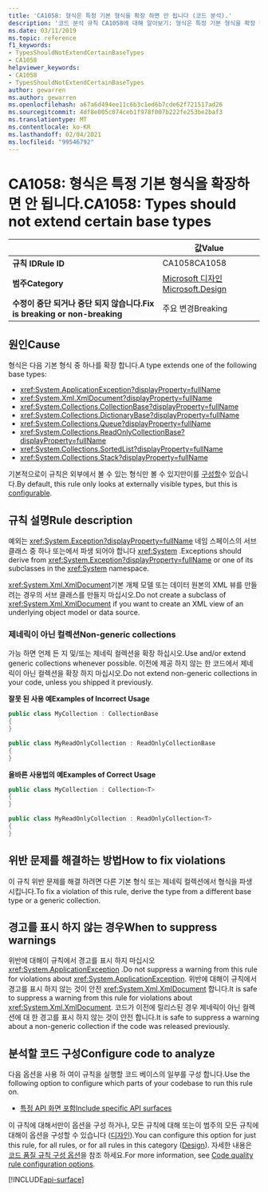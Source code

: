 ```yaml
---
title: 'CA1058: 형식은 특정 기본 형식을 확장 하면 안 됩니다 (코드 분석).'
description: '코드 분석 규칙 CA1058에 대해 알아보기: 형식은 특정 기본 형식을 확장 하면 안 됩니다.'
ms.date: 03/11/2019
ms.topic: reference
f1_keywords:
- TypesShouldNotExtendCertainBaseTypes
- CA1058
helpviewer_keywords:
- CA1058
- TypesShouldNotExtendCertainBaseTypes
author: gewarren
ms.author: gewarren
ms.openlocfilehash: a67a6d494ee11c6b3c1ed6b7cde62f721517ad26
ms.sourcegitcommit: 4df8e005c074ceb1f978f007b222fe253be2baf3
ms.translationtype: MT
ms.contentlocale: ko-KR
ms.lasthandoff: 02/04/2021
ms.locfileid: "99546792"
---
```

# <a name="ca1058-types-should-not-extend-certain-base-types"></a><span data-ttu-id="b3fcd-103">CA1058: 형식은 특정 기본 형식을 확장하면 안 됩니다.</span><span class="sxs-lookup"><span data-stu-id="b3fcd-103">CA1058: Types should not extend certain base types</span></span>

| | <span data-ttu-id="b3fcd-104">값</span><span class="sxs-lookup"><span data-stu-id="b3fcd-104">Value</span></span> |
|-|-|
| <span data-ttu-id="b3fcd-105">**규칙 ID**</span><span class="sxs-lookup"><span data-stu-id="b3fcd-105">**Rule ID**</span></span> |<span data-ttu-id="b3fcd-106">CA1058</span><span class="sxs-lookup"><span data-stu-id="b3fcd-106">CA1058</span></span>|
| <span data-ttu-id="b3fcd-107">**범주**</span><span class="sxs-lookup"><span data-stu-id="b3fcd-107">**Category**</span></span> |[<span data-ttu-id="b3fcd-108">Microsoft 디자인</span><span class="sxs-lookup"><span data-stu-id="b3fcd-108">Microsoft.Design</span></span>](design-warnings.md)|
| <span data-ttu-id="b3fcd-109">**수정이 중단 되거나 중단 되지 않습니다.**</span><span class="sxs-lookup"><span data-stu-id="b3fcd-109">**Fix is breaking or non-breaking**</span></span> |<span data-ttu-id="b3fcd-110">주요 변경</span><span class="sxs-lookup"><span data-stu-id="b3fcd-110">Breaking</span></span>|

## <a name="cause"></a><span data-ttu-id="b3fcd-111">원인</span><span class="sxs-lookup"><span data-stu-id="b3fcd-111">Cause</span></span>

<span data-ttu-id="b3fcd-112">형식은 다음 기본 형식 중 하나를 확장 합니다.</span><span class="sxs-lookup"><span data-stu-id="b3fcd-112">A type extends one of the following base types:</span></span>

- <xref:System.ApplicationException?displayProperty=fullName>
- <xref:System.Xml.XmlDocument?displayProperty=fullName>
- <xref:System.Collections.CollectionBase?displayProperty=fullName>
- <xref:System.Collections.DictionaryBase?displayProperty=fullName>
- <xref:System.Collections.Queue?displayProperty=fullName>
- <xref:System.Collections.ReadOnlyCollectionBase?displayProperty=fullName>
- <xref:System.Collections.SortedList?displayProperty=fullName>
- <xref:System.Collections.Stack?displayProperty=fullName>

<span data-ttu-id="b3fcd-113">기본적으로이 규칙은 외부에서 볼 수 있는 형식만 볼 수 있지만이를 [구성할](#configure-code-to-analyze)수 있습니다.</span><span class="sxs-lookup"><span data-stu-id="b3fcd-113">By default, this rule only looks at externally visible types, but this is [configurable](#configure-code-to-analyze).</span></span>

## <a name="rule-description"></a><span data-ttu-id="b3fcd-114">규칙 설명</span><span class="sxs-lookup"><span data-stu-id="b3fcd-114">Rule description</span></span>

<span data-ttu-id="b3fcd-115">예외는 <xref:System.Exception?displayProperty=fullName> 네임 스페이스의 서브 클래스 중 하나 또는에서 파생 되어야 합니다 <xref:System> .</span><span class="sxs-lookup"><span data-stu-id="b3fcd-115">Exceptions should derive from <xref:System.Exception?displayProperty=fullName> or one of its subclasses in the <xref:System> namespace.</span></span>

<span data-ttu-id="b3fcd-116"><xref:System.Xml.XmlDocument>기본 개체 모델 또는 데이터 원본의 XML 뷰를 만들려는 경우의 서브 클래스를 만들지 마십시오.</span><span class="sxs-lookup"><span data-stu-id="b3fcd-116">Do not create a subclass of <xref:System.Xml.XmlDocument> if you want to create an XML view of an underlying object model or data source.</span></span>

### <a name="non-generic-collections"></a><span data-ttu-id="b3fcd-117">제네릭이 아닌 컬렉션</span><span class="sxs-lookup"><span data-stu-id="b3fcd-117">Non-generic collections</span></span>

<span data-ttu-id="b3fcd-118">가능 하면 언제 든 지 및/또는 제네릭 컬렉션을 확장 하십시오.</span><span class="sxs-lookup"><span data-stu-id="b3fcd-118">Use and/or extend generic collections whenever possible.</span></span> <span data-ttu-id="b3fcd-119">이전에 제공 하지 않는 한 코드에서 제네릭이 아닌 컬렉션을 확장 하지 마십시오.</span><span class="sxs-lookup"><span data-stu-id="b3fcd-119">Do not extend non-generic collections in your code, unless you shipped it previously.</span></span>

<span data-ttu-id="b3fcd-120">**잘못 된 사용 예**</span><span class="sxs-lookup"><span data-stu-id="b3fcd-120">**Examples of Incorrect Usage**</span></span>

```csharp
public class MyCollection : CollectionBase
{
}

public class MyReadOnlyCollection : ReadOnlyCollectionBase
{
}
```

<span data-ttu-id="b3fcd-121">**올바른 사용법의 예**</span><span class="sxs-lookup"><span data-stu-id="b3fcd-121">**Examples of Correct Usage**</span></span>

```csharp
public class MyCollection : Collection<T>
{
}

public class MyReadOnlyCollection : ReadOnlyCollection<T>
{
}
```

## <a name="how-to-fix-violations"></a><span data-ttu-id="b3fcd-122">위반 문제를 해결하는 방법</span><span class="sxs-lookup"><span data-stu-id="b3fcd-122">How to fix violations</span></span>

<span data-ttu-id="b3fcd-123">이 규칙 위반 문제를 해결 하려면 다른 기본 형식 또는 제네릭 컬렉션에서 형식을 파생 시킵니다.</span><span class="sxs-lookup"><span data-stu-id="b3fcd-123">To fix a violation of this rule, derive the type from a different base type or a generic collection.</span></span>

## <a name="when-to-suppress-warnings"></a><span data-ttu-id="b3fcd-124">경고를 표시 하지 않는 경우</span><span class="sxs-lookup"><span data-stu-id="b3fcd-124">When to suppress warnings</span></span>

<span data-ttu-id="b3fcd-125">위반에 대해이 규칙에서 경고를 표시 하지 마십시오 <xref:System.ApplicationException> .</span><span class="sxs-lookup"><span data-stu-id="b3fcd-125">Do not suppress a warning from this rule for violations about <xref:System.ApplicationException>.</span></span> <span data-ttu-id="b3fcd-126">위반에 대해이 규칙에서 경고를 표시 하지 않는 것이 안전 <xref:System.Xml.XmlDocument> 합니다.</span><span class="sxs-lookup"><span data-stu-id="b3fcd-126">It is safe to suppress a warning from this rule for violations about <xref:System.Xml.XmlDocument>.</span></span> <span data-ttu-id="b3fcd-127">코드가 이전에 릴리스된 경우 제네릭이 아닌 컬렉션에 대 한 경고를 표시 하지 않는 것이 안전 합니다.</span><span class="sxs-lookup"><span data-stu-id="b3fcd-127">It is safe to suppress a warning about a non-generic collection if the code was released previously.</span></span>

## <a name="configure-code-to-analyze"></a><span data-ttu-id="b3fcd-128">분석할 코드 구성</span><span class="sxs-lookup"><span data-stu-id="b3fcd-128">Configure code to analyze</span></span>

<span data-ttu-id="b3fcd-129">다음 옵션을 사용 하 여이 규칙을 실행할 코드 베이스의 일부를 구성 합니다.</span><span class="sxs-lookup"><span data-stu-id="b3fcd-129">Use the following option to configure which parts of your codebase to run this rule on.</span></span>

- [<span data-ttu-id="b3fcd-130">특정 API 화면 포함</span><span class="sxs-lookup"><span data-stu-id="b3fcd-130">Include specific API surfaces</span></span>](#include-specific-api-surfaces)

<span data-ttu-id="b3fcd-131">이 규칙에 대해서만이 옵션을 구성 하거나, 모든 규칙에 대해 또는이 범주의 모든 규칙에 대해이 옵션을 구성할 수 있습니다 ([디자인](design-warnings.md)).</span><span class="sxs-lookup"><span data-stu-id="b3fcd-131">You can configure this option for just this rule, for all rules, or for all rules in this category ([Design](design-warnings.md)).</span></span> <span data-ttu-id="b3fcd-132">자세한 내용은 [코드 품질 규칙 구성 옵션](../code-quality-rule-options.md)을 참조 하세요.</span><span class="sxs-lookup"><span data-stu-id="b3fcd-132">For more information, see [Code quality rule configuration options](../code-quality-rule-options.md).</span></span>

[!INCLUDE[api-surface](~/includes/code-analysis/api-surface.md)]

